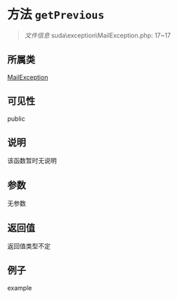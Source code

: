 # 方法 `getPrevious`



> *文件信息* suda\exception\MailException.php: 17~17

## 所属类 

[MailException](../MailException.md)

## 可见性

 public 

## 说明

该函数暂时无说明


## 参数


无参数


## 返回值

返回值类型不定


## 例子

example